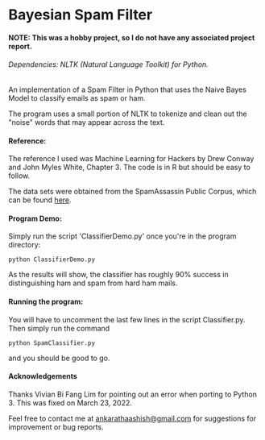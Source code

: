 # Bayesian Spam Filter

#### NOTE: This was a hobby project, so I do not have any associated project report.

###### Dependencies: NLTK (Natural Language Toolkit) for Python.

An implementation of a Spam Filter in Python that uses the Naive Bayes Model to classify emails as spam or ham.

The program uses a small portion of NLTK to tokenize and clean out the "noise" words that may appear across the text.

#### Reference:

The reference I used was Machine Learning for Hackers by Drew Conway and John Myles White, Chapter 3. The code is in R but should be easy to follow.

The data sets were obtained from the SpamAssassin Public Corpus, which can be found [here](http://spamassassin.apache.org/old/publiccorpus/).

#### Program Demo:

Simply run the script 'ClassifierDemo.py' once you're in the program directory:

```
python ClassifierDemo.py
```

As the results will show, the classifier has roughly 90% success in distinguishing ham and spam from hard ham mails.

#### Running the program:

You will have to uncomment the last few lines in the script Classifier.py. Then simply run the command

```
python SpamClassifier.py
```

and you should be good to go.

#### Acknowledgements

Thanks Vivian Bi Fang Lim for pointing out an error when porting to Python 3. This was fixed on March 23, 2022.

Feel free to contact me at ankarathaashish@gmail.com for suggestions for improvement or bug reports.


